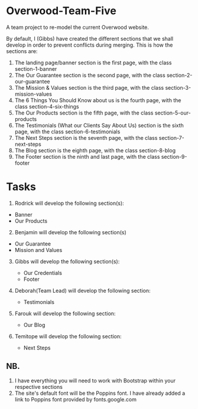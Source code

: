 # Overwood-Team-Five
A team project to re-model the current Overwood website.

By default, I (Gibbs) have created the different sections that we shall develop in order to prevent conflicts during merging.
This is how the sections are:
1. The landing page/banner section is the first page, with the class section-1-banner
2. The Our Guarantee section is the second page, with the class section-2-our-guarantee
3. The Mission & Values section is the third page, with the class section-3-mission-values
4. The 6 Things You Should Know about us is the fourth page, with the class section-4-six-things
5. The Our Products section is the fifth page, with the class section-5-our-products
6. The Testimonials (What our Clients Say About Us) section is the sixth page, with the class section-6-testimonials
7. The Next Steps section is the seventh page, with the class section-7-next-steps
8. The Blog section is the eighth page, with the class section-8-blog
9. The Footer section is the ninth and last page, with the class section-9-footer

# Tasks
1. Rodrick will develop the following section(s):
  - Banner
  - Our Products
  
2. Benjamin will develop the following section(s)
  - Our Guarantee
  - Mission and Values
  
3. Gibbs will develop the following section(s):
   - Our Credentials
   - Footer
  
4. Deborah(Team Lead) will develop the following section:
   - Testimonials
   
5. Farouk will develop the following section:
   - Our Blog
   
6. Temitope will develop the following section:
   - Next Steps
   
## NB. 
1. I have everything you will need to work with Bootstrap within your respective sections
2. The site's default font will be the Poppins font. I have already added a link to Poppins font provided by fonts.google.com

   
